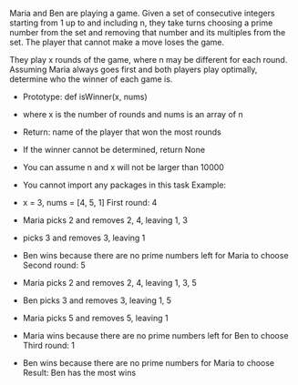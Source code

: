 Maria and Ben are playing a game. Given a set of consecutive integers starting from 1 up to and including n, they take turns choosing a prime number from the set and removing that number and its multiples from the set. The player that cannot make a move loses the game.

They play x rounds of the game, where n may be different for each round. Assuming Maria always goes first and both players play optimally, determine who the winner of each game is.

- Prototype: def isWinner(x, nums)
- where x is the number of rounds and nums is an array of n
- Return: name of the player that won the most rounds
- If the winner cannot be determined, return None
- You can assume n and x will not be larger than 10000
- You cannot import any packages in this task
Example:

- x = 3, nums = [4, 5, 1]
First round: 4

- Maria picks 2 and removes 2, 4, leaving 1, 3
- picks 3 and removes 3, leaving 1
- Ben wins because there are no prime numbers left for Maria to choose
Second round: 5

- Maria picks 2 and removes 2, 4, leaving 1, 3, 5
- Ben picks 3 and removes 3, leaving 1, 5
- Maria picks 5 and removes 5, leaving 1
- Maria wins because there are no prime numbers left for Ben to choose
Third round: 1

- Ben wins because there are no prime numbers for Maria to choose
Result: Ben has the most wins

